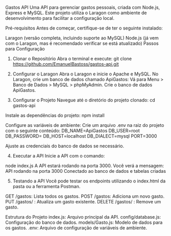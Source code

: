 Gastos API
Uma API para gerenciar gastos pessoais, criada com Node.js, Express e MySQL. Este projeto utiliza o Laragon como ambiente de desenvolvimento para facilitar a configuração local.

Pré-requisitos
Antes de começar, certifique-se de ter o seguinte instalado:

Laragon (versão completa, incluindo suporte ao MySQL)
Node.js (já vem com o Laragon, mas é recomendado verificar se está atualizado)
Passos para Configuração

1. Clonar o Repositório
Abra o terminal e execute:
git clone https://github.com/EmanuelBastoss/gastos-api.git


2. Configurar o Laragon
Abra o Laragon e inicie o Apache e MySQL.
No Laragon, crie um banco de dados chamado ApiGastos:
Vá para Menu > Banco de Dados > MySQL > phpMyAdmin.
Crie o banco de dados ApiGastos.


3. Configurar o Projeto
Navegue até o diretório do projeto clonado:
cd gastos-api

Instale as dependências do projeto:
npm install


Configure as variáveis de ambiente:
Crie um arquivo .env na raiz do projeto com o seguinte conteúdo:
DB_NAME=ApiGastos
DB_USER=root
DB_PASSWORD=
DB_HOST=localhost
DB_DIALECT=mysql
PORT=3000

Ajuste as credenciais do banco de dados se necessário.

4. Executar a API
Inicie a API com o comando:

node index.js
A API estará rodando na porta 3000. Você verá a mensagem:
API rodando na porta 3000
Conectado ao banco de dados e tabelas criadas

5. Testando a API
Você pode testar os endpoints utilizando o index.html da pasta ou a ferramenta Postman.

GET /gastos: Lista todos os gastos.
POST /gastos: Adiciona um novo gasto.
PUT /gastos/
: Atualiza um gasto existente.
DELETE /gastos/
: Remove um gasto.


Estrutura do Projeto
index.js: Arquivo principal da API.
config/database.js: Configuração do banco de dados.
models/Gasto.js: Modelo de dados para os gastos.
.env: Arquivo de configuração de variáveis de ambiente.
